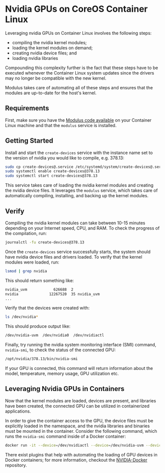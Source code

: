 # Nvidia GPUs on CoreOS Container Linux
Leveraging nvidia GPUs on Container Linux involves the following steps:
* compiling the nvidia kernel modules;
* loading the kernel modules on demand;
* creating nvidia device files; and
* loading nvidia libraries

Compounding this complexity further is the fact that these steps have to be executed whenever the Container Linux system updates since the drivers may no longer be compatible with the new kernel.

Modulus takes care of automating all of these steps and ensures that the modules are up-to-date for the host's kernel.

## Requirements
First, make sure you have the [Modulus code available](https://github.com/squat/modulus#installation) on your Container Linux machine and that the `modulus` service is installed.

## Getting Started
Install and start the `create-devices` service with the instance name set to the version of nvidia you would like to compile, e.g. 378.13:
```sh
sudo cp create-devices@.service /etc/systemd/system/create-devices@.service
sudo systemctl enable create-devices@378.13
sudo systemctl start create-devices@378.13
```

This service takes care of loading the nvidia kernel modules and creating the nvidia device files. It leverages the `modulus` service, which takes care of automatically compiling, installing, and backing up the kernel modules.

## Verify
Compiling the nvidia kernel modules can take between 10-15 minutes depending on your Internet speed, CPU, and RAM. To check the progress of the compilation, run:
```sh
journalctl -fu create-devices@378.13
```

Once the `create-devices` service successfully starts, the system should have nvidia device files and drivers loaded. To verify that the kernel modules were loaded, run:
```sh
lsmod | grep nvidia
```

This should return something like:
```sh
nvidia_uvm            626688  2
nvidia              12267520  35 nvidia_uvm
...
```

Verify that the devices were created with:
```sh
ls /dev/nvidia*
```

This should produce output like:
```sh
/dev/nvidia-uvm  /dev/nvidia0  /dev/nvidiactl
```

Finally, try running the nvidia system monitoring interface (SMI) command, `nvidia-smi`, to check the status of the connected GPU:
```sh
/opt/nvidia/378.13/bin/nvidia-smi
```

If your GPU is connected, this command will return information about the model, temperature, memory usage, GPU utilization etc.

## Leveraging Nvidia GPUs in Containers
Now that the kernel modules are loaded, devices are present, and libraries have been created, the connected GPU can be utilized in containerized applications.

In order to give the container access to the GPU, the device files must be explicitly loaded in the namespace, and the nvidia libraries and binaries must be mounted in the container. Consider the following command, which runs the `nvidia-smi` command inside of a Docker container:
```sh
docker run -it --device=/dev/nvidiactl --device=/dev/nvidia-uvm --device=/dev/nvidia0 --volume=/opt/nvidia/378.13:/usr/local/nvidia:ro --entrypoint=nvidia-smi nvidia/cuda:8.0-cudnn5-devel
```

There exist plugins that help with automating the loading of GPU devices in Docker containers; for more information, checkout the [NVIDIA-Docker](https://github.com/NVIDIA/nvidia-docker) repository.
